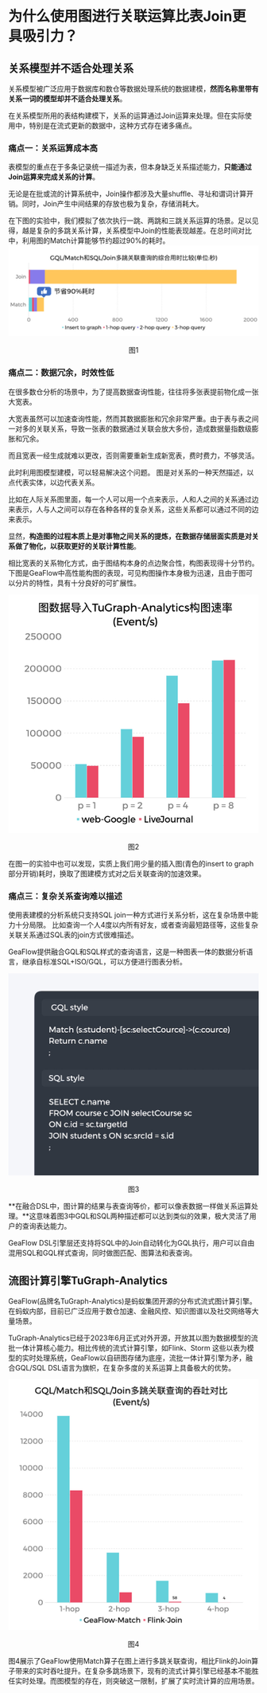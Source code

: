 # 为什么使用图进行关联运算比表Join更具吸引力？

## 关系模型并不适合处理关系

关系模型被广泛应用于数据库和数仓等数据处理系统的数据建模，**然而名称里带有关系一词的模型却并不适合处理关系**。

在关系模型所用的表结构建模下，关系的运算通过Join运算来处理。但在实际使用中，特别是在流式更新的数据中，这种方式存在诸多痛点。

### 痛点一：关系运算成本高

表模型的重点在于多条记录统一描述为表，但本身缺乏关系描述能力，**只能通过Join运算来完成关系的计算**。

无论是在批或流的计算系统中，Join操作都涉及大量shuffle、寻址和谓词计算开销。同时，Join产生中间结果的存放也极为复杂，存储消耗大。

在下图的实验中，我们模拟了依次执行一跳、两跳和三跳关系运算的场景。足以见得，越是复杂的多跳关系计算，关系模型中Join的性能表现越差。在总时间对比中，利用图的Match计算能够节约超过90%的耗时。
![total_time](../../static/img/vs_join_total_time_cn.jpg)
<center>图1</center>

### 痛点二：数据冗余，时效性低

在很多数仓分析的场景中，为了提高数据查询性能，往往将多张表提前物化成一张大宽表。

大宽表虽然可以加速查询性能，然而其数据膨胀和冗余非常严重。由于表与表之间一对多的关联关系，导致一张表的数据通过关联会放大多份，造成数据量指数级膨胀和冗余。

而且宽表一经生成就难以更改，否则需要重新生成新宽表，费时费力，不够灵活。

此时利用图模型建模，可以轻易解决这个问题。 图是对关系的一种天然描述，以点代表实体，以边代表关系。

比如在人际关系图里面，每一个人可以用一个点来表示，人和人之间的关系通过边来表示，人与人之间可以存在各种各样的复杂关系，这些关系都可以通过不同的边来表示。

显然，**构造图的过程本质上是对事物之间关系的提炼，在数据存储层面实质是对关系做了物化，以获取更好的关联计算性能**。

相比宽表的关系物化方式，由于图结构本身的点边聚合性，构图表现得十分节约。 下图是GeaFlow中高性能构图的表现，可见构图操作本身极为迅速，且由于图可以分片的特性，具有十分良好的可扩展性。

![insert_throuput](../../static/img/insert_throuput_cn.jpg)
<center>图2</center>

在图一的实验中也可以发现，实质上我们用少量的插入图(青色的insert to graph部分开销)耗时，换取了图建模方式对之后关联查询的加速效果。


### 痛点三：复杂关系查询难以描述

使用表建模的分析系统只支持SQL join一种方式进行关系分析，这在复杂场景中能力十分局限。 比如查询一个人4度以内所有好友，或者查询最短路径等，这些复杂关联关系通过SQL表的join方式很难描述。

GeaFlow提供融合GQL和SQL样式的查询语言，这是一种图表一体的数据分析语言，继承自标准SQL+ISO/GQL，可以方便进行图表分析。

![code_style](../../static/img/code_style.jpg)
<center>图3</center>

**在融合DSL中，图计算的结果与表查询等价，都可以像表数据一样做关系运算处理。**这意味着图3中GQL和SQL两种描述都可以达到类似的效果，极大灵活了用户的查询表达能力。

GeaFlow DSL引擎层还支持将SQL中的Join自动转化为GQL执行，用户可以自由混用SQL和GQL样式查询，同时做图匹配、图算法和表查询。

## 流图计算引擎TuGraph-Analytics

GeaFlow(品牌名TuGraph-Analytics)是蚂蚁集团开源的分布式流式图计算引擎。在蚂蚁内部，目前已广泛应用于数仓加速、金融风控、知识图谱以及社交网络等大量场景。

TuGraph-Analytics已经于2023年6月正式对外开源，开放其以图为数据模型的流批一体计算核心能力。相比传统的流式计算引擎，如Flink、Storm
这些以表为模型的实时处理系统，GeaFlow以自研图存储为底座，流批一体计算引擎为矛，融合GQL/SQL DSL语言为旗帜，在复杂多度的关系运算上具备极大的优势。


![insert_throuput](../../static/img/query_throuput_cn.jpg)
<center>图4</center>

图4展示了GeaFlow使用Match算子在图上进行多跳关联查询，相比Flink的Join算子带来的实时吞吐提升。在复杂多跳场景下，现有的流式计算引擎已经基本不能胜任实时处理。而图模型的存在，则突破这一限制，扩展了实时流计算的应用场景。